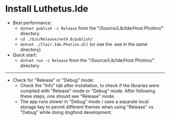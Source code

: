 # Install Luthetus.Ide

- Best performance:
    - `dotnet publish -c Release` from the "/Source/Lib/Ide/Host.Photino/" directory.
    - `cd ./bin/Release/net9.0/publish/`
    - `dotnet ./Clair.Ide.Photino.dll` (or use the .exe in the same directory)
- Quick start:
    - `dotnet run -c Release` from the "/Source/Lib/Ide/Host.Photino/" directory.

---

- Check for "Release" or "Debug" mode:
    - Check the "Info" tab after installation, to check if the libraries were compiled with "Release" mode or "Debug" mode. After following these steps, one should see "Release" mode.
    - The app runs slower in "Debug" mode / uses a separate local storage key to permit different themes when using "Release" vs "Debug" while doing dogfood development.